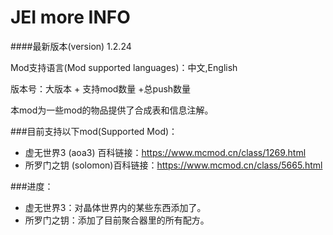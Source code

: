 # JEI more INFO
####最新版本(version) 1.2.24

Mod支持语言(Mod supported languages)：中文,English

版本号：大版本 + 支持mod数量 +总push数量

本mod为一些mod的物品提供了合成表和信息注解。

###目前支持以下mod(Supported Mod)：
- 虚无世界3 (aoa3) 百科链接：https://www.mcmod.cn/class/1269.html
- 所罗门之钥 (solomon)百科链接：https://www.mcmod.cn/class/5665.html

###进度：
- 虚无世界3：对晶体世界内的某些东西添加了。
- 所罗门之钥：添加了目前聚合器里的所有配方。
